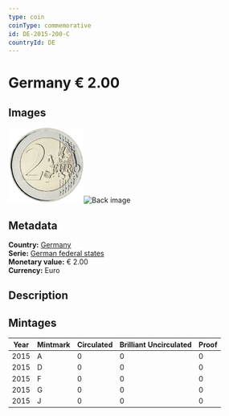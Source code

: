 ```yaml
---
type: coin
coinType: commemorative
id: DE-2015-200-C
countryId: DE
---
```


# Germany € 2.00

## Images

<img src="../../Images/common-2007-200.png" height="150" alt="Front image"><img src="Images/DE-2015-200-000.png" height="150" alt="Back image">

## Metadata

**Country:** [Germany](../../Countries/Germany/index.md)\
**Serie:** [German federal states](index.md)\
**Monetary value:** € 2.00\
**Currency:** Euro

## Description


## Mintages

| Year | Mintmark | Circulated | Brilliant Uncirculated | Proof |
| ---- | -------- | ---------- | ---------------------- | ----- |
| 2015 | A | 0| 0 | 0 |
| 2015 | D | 0| 0 | 0 |
| 2015 | F | 0| 0 | 0 |
| 2015 | G | 0| 0 | 0 |
| 2015 | J | 0| 0 | 0 |
